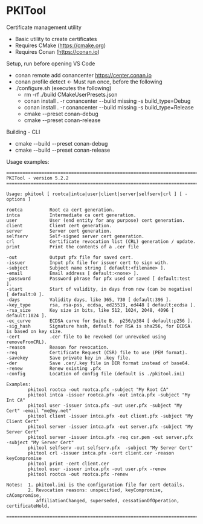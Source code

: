 # PKITool
Certificate management utility

- Basic utility to create certificates
- Requires CMake (https://cmake.org)
- Requires Conan (https://conan.io)

Setup, run before opening VS Code
- conan remote add conancenter https://center.conan.io 
- conan profile detect  <- Must run once, before the following
- ./configure.sh  (executes the following)
  - rm -rf ./build CMakeUserPresets.json
  - conan install . -r conancenter --build missing -s build_type=Debug
  - conan install . -r conancenter --build missing -s build_type=Release
  - cmake --preset conan-debug
  - cmake --preset conan-release



Building - CLI
- cmake --build --preset conan-debug
- cmake --build --preset conan-release


Usage examples:

```
========================================================================
PKITool - version 5.2.2
========================================================================

Usage: pkitool [ rootca|intca|user|client|server|selfserv|crl ] [ -options ]

rootca          Root ca cert generation.
intca           Intermediate ca cert generation.
user            User (end entity for any purpose) cert generation.
client          Client cert generation.
server          Server cert generation.
selfserv        Self-signed server cert generation.
crl             Certificate revocation list (CRL) generation / update.
print           Print the contents of a .cer file

-out            Output pfx file for saved cert.
-issuer         Input pfx file for issuer cert to sign with.
-subject        Subject name string [ default:<filename> ].
-email          Email address [ default:<none> ].
-password       Password phrase for pfx used or saved [ default:test ].
-start          Start of validity, in days from now (can be negative) [ default:0 ].
-days           Validity days, like 365, 730 [ default:396 ].
-key_type       rsa, rsa-pss, ecdsa, ed25519, ed448 [ default:ecdsa ].
-rsa_size       Key size in bits, like 512, 1024, 2048, 4096 [ default:1024 ].
-ec_curve       ECDSA curve for Suite B.  p256/p384 [ default:p256 ].
-sig_hash       Signature hash, default for RSA is sha256, for ECDSA is based on key size.
-cert           .cer file to be revoked (or unrevoked using removeFromCRL).
-reason         Reason for revocation.
-req            Certificate Request (CSR) file to use (PEM format).
-savekey        Save private key in .key file.
-der            Save .cer/.key file in DER format instead of base64.
-renew          Renew existing .pfx
-config         Location of config file (default is ./pkitool.ini)

Examples:
        pkitool rootca -out rootca.pfx -subject "My Root CA"
        pkitool intca -issuer rootca.pfx -out intca.pfx -subject "My Int CA"
        pkitool user -issuer intca.pfx -out user.pfx -subject "My Cert" -email "me@my.net"
        pkitool client -issuer intca.pfx -out client.pfx -subject "My Client Cert"
        pkitool server -issuer intca.pfx -out server.pfx -subject "My Server Cert"
        pkitool server -issuer intca.pfx -req csr.pem -out server.pfx -subject "My Server Cert"
        pkitool selfserv -out selfserv.pfx  -subject "My Server Cert"
        pkitool crl -issuer intca.pfx -cert client.cer -reason keyCompromise
        pkitool print -cert client.cer
        pkitool user -issuer intca.pfx -out user.pfx -renew
        pkitool rootca -out rootca.pfx -renew

Notes:  1. pkitool.ini is the configuration file for cert details.
        2. Revocation reasons: unspecified, keyCompromise, cACompromise,
           affiliationChanged, superseded, cessationOfOperation, certificateHold,

========================================================================
```

  
